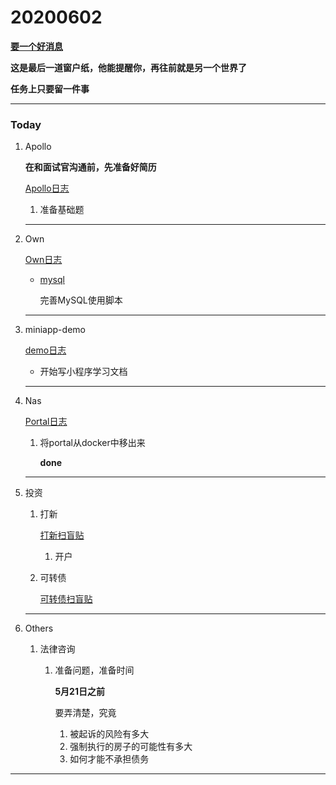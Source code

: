 # 20200602

 **[要一个好消息]()**

**这是最后一道窗户纸，他能提醒你，再往前就是另一个世界了**

**任务上只要留一件事**

---

### Today 

1. Apollo

   **在和面试官沟通前，先准备好简历**

   [Apollo日志](../Project/apollo/Apollo日志.md)

   1. 准备基础题

      
   
   

   ---

2. Own

   [Own日志](../Project/own/Own日志.md)

   + [mysql](O:\own\doc\部署文档\mysql)

     完善MySQL使用脚本

     

   ---

3. miniapp-demo

   [demo日志](../Project/demo/demo日志.md)

   + 开始写小程序学习文档

     

   ---

4. Nas

   [Portal日志](../Project/work/nas/Portal日志.md)

   1. 将portal从docker中移出来

      **done**

      

   

   ---

5. 投资
   
   1. 打新
   
      [打新扫盲贴](也谈钱，老钱说钱，孟岩，越女事务所)
   
      1. 开户
   
         
      
   2. 可转债
   
      [可转债扫盲贴]()
   
      
   
   ---
   
6. Others

   1. 法律咨询
      1. 准备问题，准备时间
      
         **5月21日之前**
      
         要弄清楚，究竟
      
         1. 被起诉的风险有多大
         2. 强制执行的房子的可能性有多大
         3. 如何才能不承担债务
      



---











